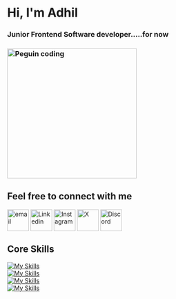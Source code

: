 
<h1>Hi, I'm Adhil</h1>

<h3>Junior Frontend Software developer.....for now<h3>
<img src="https://media0.giphy.com/media/v1.Y2lkPTc5MGI3NjExNWU1Zjl3NTR2a3pxdDJhaDF4eHlxaHVjdmNrcjRudTkzajRjempnNyZlcD12MV9pbnRlcm5hbF9naWZfYnlfaWQmY3Q9Zw/CuuSHzuc0O166MRfjt/giphy.gif" width="300" height="300" alt="Peguin coding"/>

<h2 align="left">Feel free to connect with me</h2>
<div align="left">
  <a href="mailto:adhillawton11@protonmail.com" target="_blank"><img align="center" src="https://skillicons.dev/icons?i=gmail" alt="email" height="50" width="50" /></a>
  <a href="https://linkedin.com/in/adhillawton" target="blank"><img align="center" src="https://skillicons.dev/icons?i=linkedin" alt="Linkedin" height="50" width="50" /></a>
  <a href="https://www.instagram.com/adhillawton" target="blank"><img align="center" src="https://skillicons.dev/icons?i=instagram" alt="Instagram" height="50" width="50" /></a>
  <a href="https://x.com/LAWTON__11" target="blank"><img align="center" src="https://skillicons.dev/icons?i=twitter" alt="X" height="50" width="50" /></a>
  <a href="https://discordapp.com/users/Lawton11#3517" target="blank"><img align="center" src="https://skillicons.dev/icons?i=discord" alt="Discord" height="50" width="50" /></a>
</div>

<h2>Core Skills</h2>

[![My Skills](https://skillicons.dev/icons?i=html,css,ts,js,jquery,scss)](https://skillicons.dev)
</br>
[![My Skills](https://skillicons.dev/icons?i=nuxtjs,vuetify,bootstrap,tailwind,cs,figma)](https://skillicons.dev)
</br>
[![My Skills](https://skillicons.dev/icons?i=react,vue,nodejs,vite,mongodb,mysql)](https://skillicons.dev)
</br>
[![My Skills](https://skillicons.dev/icons?i=postman,git)](https://skillicons.dev)


